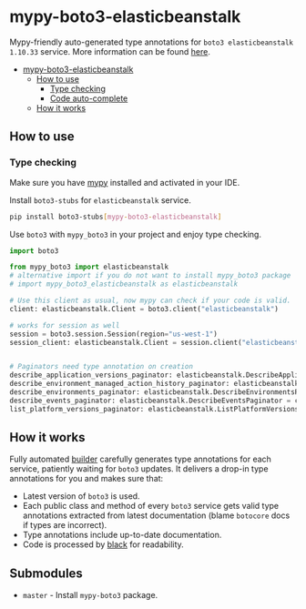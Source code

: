 # mypy-boto3-elasticbeanstalk

Mypy-friendly auto-generated type annotations for `boto3 elasticbeanstalk 1.10.33` service.
More information can be found [here](https://github.com/vemel/mypy_boto3).

- [mypy-boto3-elasticbeanstalk](#mypy-boto3-elasticbeanstalk)
  - [How to use](#how-to-use)
    - [Type checking](#type-checking)
    - [Code auto-complete](#code-auto-complete)
  - [How it works](#how-it-works)

## How to use

### Type checking

Make sure you have [mypy](https://github.com/python/mypy) installed and activated in your IDE.

Install `boto3-stubs` for `elasticbeanstalk` service.

```bash
pip install boto3-stubs[mypy-boto3-elasticbeanstalk]
```

Use `boto3` with `mypy_boto3` in your project and enjoy type checking.

```python
import boto3

from mypy_boto3 import elasticbeanstalk
# alternative import if you do not want to install mypy_boto3 package
# import mypy_boto3_elasticbeanstalk as elasticbeanstalk

# Use this client as usual, now mypy can check if your code is valid.
client: elasticbeanstalk.Client = boto3.client("elasticbeanstalk")

# works for session as well
session = boto3.session.Session(region="us-west-1")
session_client: elasticbeanstalk.Client = session.client("elasticbeanstalk")


# Paginators need type annotation on creation
describe_application_versions_paginator: elasticbeanstalk.DescribeApplicationVersionsPaginator = client.get_paginator("describe_application_versions")
describe_environment_managed_action_history_paginator: elasticbeanstalk.DescribeEnvironmentManagedActionHistoryPaginator = client.get_paginator("describe_environment_managed_action_history")
describe_environments_paginator: elasticbeanstalk.DescribeEnvironmentsPaginator = client.get_paginator("describe_environments")
describe_events_paginator: elasticbeanstalk.DescribeEventsPaginator = client.get_paginator("describe_events")
list_platform_versions_paginator: elasticbeanstalk.ListPlatformVersionsPaginator = client.get_paginator("list_platform_versions")
```

## How it works

Fully automated [builder](https://github.com/vemel/mypy_boto3) carefully generates
type annotations for each service, patiently waiting for `boto3` updates. It delivers
a drop-in type annotations for you and makes sure that:

- Latest version of `boto3` is used.
- Each public class and method of every `boto3` service gets valid type annotations
  extracted from latest documentation (blame `botocore` docs if types are incorrect).
- Type annotations include up-to-date documentation.
- Code is processed by [black](https://github.com/psf/black) for readability.

## Submodules

- `master` - Install `mypy-boto3` package.